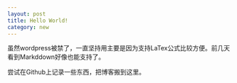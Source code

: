 ```yaml
---
layout: post
title: Hello World!
category: new
---
```


虽然wordpress被禁了，一直坚持用主要是因为支持LaTex公式比较方便。前几天看到Markddown好像也能支持了。

尝试在Github上记录一些东西，把博客搬到这里。


